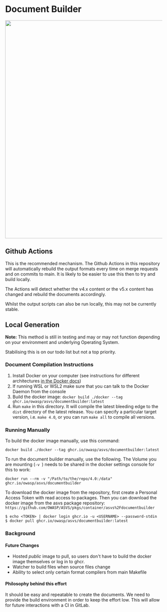 # Document Builder

<img src="https://owasp.org/www-project-application-security-verification-standard/assets/images/OWASP_ASVS_Linkedin_Banner-01.jpg" width="700px">

## Github Actions

This is the recommended mechanism. The Github Actions in this repository will automatically rebuild the output formats every time on merge requests and on commits to main. It is likely to be easier to use this then to try and build locally.

The Actions will detect whether the v4.x content or the v5.x content has changed and rebuild the documents accordingly.

Whilst the output scripts can also be run locally, this may not be currently stable.

## Local Generation

**Note:** This method is still in testing and may or may not function depending on your environment and underlying Operating System.

Stabilising this is on our todo list but not a top priority.

### Document Compilation Instructions
1. Install Docker on your computer (see instructions for different architectures [in the Docker docs](https://docs.docker.com/engine/install/))
2. If running WSL or WSL2 make sure that you can talk to the Docker Daemon from the console
3. Build the docker image: `docker build ./docker --tag ghcr.io/owasp/asvs/documentbuilder:latest`
4. Run `make` in this directory. It will compile the latest bleeding edge to the `dist` directory of the latest release. You can specify a 
particular target version, i.e. `make 4.0`, or you can run `make all` to compile all versions.

### Running Manually
To build the docker image manually, use this command:

```
docker build ./docker --tag ghcr.io/owasp/asvs/documentbuilder:latest
```

To run the document builder manually, use the following. The Volume you are mounting (`-v `) needs to be shared in the docker settings console for this to work:

```
docker run --rm -v "/Path/to/the/repo/4.0:/data" ghcr.io/owasp/asvs/documentbuilder
```

To download the docker image from the repository, first create a Personal Access Token with read access to packages.
Then you can download the docker image from the asvs package repository: `https://github.com/OWASP/ASVS/pkgs/container/asvs%2Fdocumentbuilder`

```
$ echo <TOKEN> | docker login ghcr.io -u <USERNAME> --password-stdin
$ docker pull ghcr.io/owasp/asvs/documentbuilder:latest
```

### Background

#### Future Changes
* Hosted *public* image to pull, so users don't have to build the docker image themselves or log in to ghcr.
* Watcher to build files when source files change
* Ability to select only certain format compilers from main Makefile

#### Philosophy behind this effort
It should be easy and repeatable to create the documents. We need to provide the build environment in order to keep the effort low. This will allow for 
future interactions with a CI in GitLab.
